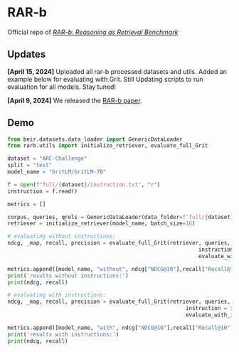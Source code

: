 # RAR-b


Official repo of [*RAR-b: Reasoning as Retrieval Benchmark*](https://arxiv.org/abs/2404.06347)

## Updates
**[April 15, 2024]** Uploaded all rar-b processed datasets and utils. Added an example below for evaluating with Grit. Still Updating scripts to run evaluation for all models. Stay tuned!

**[April 9, 2024]** We released the [RAR-b paper](https://arxiv.org/abs/2404.06347). 

## Demo

```python
from beir.datasets.data_loader import GenericDataLoader
from rarb.utils import initialize_retriever, evaluate_full_Grit

dataset = "ARC-Challenge"
split = "test"
model_name = "GritLM/GritLM-7B"

f = open(f"full/{dataset}/instruction.txt", "r")
instruction = f.read()

metrics = []

corpus, queries, qrels = GenericDataLoader(data_folder=f'full/{dataset}').load(split=split)
retriever = initialize_retriever(model_name, batch_size=16)

# evaluating without instructions:
ndcg, _map, recall, precision = evaluate_full_Grit(retriever, queries, corpus, qrels,
                                                            instruction = instruction,
                                                            evaluate_with_instruction = False)

metrics.append([model_name, "without", ndcg["NDCG@10"],recall["Recall@10"]])
print('results without instructions:')
print(ndcg, recall)

# evaluating with instructions:
ndcg, _map, recall, precision = evaluate_full_Grit(retriever, queries, corpus, qrels,
                                                        instruction = instruction,
                                                        evaluate_with_instruction = True)

metrics.append([model_name, "with", ndcg["NDCG@10"],recall["Recall@10"]])
print('results with instructions:')
print(ndcg, recall)
```
